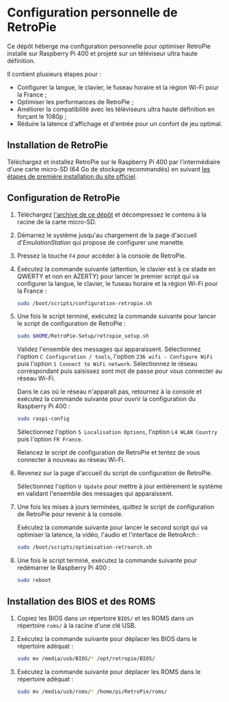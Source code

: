 # Configuration personnelle de RetroPie

Ce dépôt héberge ma configuration personnelle pour optimiser RetroPie installé sur Raspberry Pi 400 et projeté sur un téléviseur ultra haute définition.

Il contient plusieurs étapes pour :

- Configurer la langue, le clavier, le fuseau horaire et la région Wi-Fi pour la France ;
- Optimiser les performances de RetroPie ;
- Améliorer la compatibilité avec les téléviseurs ultra haute définition en forçant le 1080p ;
- Réduire la latence d'affichage et d'entrée pour un confort de jeu optimal.

## Installation de RetroPie

Téléchargez et installez RetroPie sur le Raspberry Pi 400 par l'intermédiaire d'une carte micro-SD (64 Go de stockage recommandés) en suivant [les étapes de première installation du site officiel](https://retropie.org.uk/docs/First-Installation/).

## Configuration de RetroPie

1. Téléchargez [l'archive de ce dépôt](https://github.com/qiaeru/retropie/archive/refs/heads/main.zip) et décompressez le contenu à la racine de la carte micro-SD.

2. Démarrez le système jusqu'au chargement de la page d'accueil d'_EmulationStation_ qui propose de configurer une manette.

3. Pressez la touche `F4` pour accéder à la console de RetroPie.

4. Exécutez la commande suivante (attention, le clavier est à ce stade en QWERTY et non en AZERTY) pour lancer le premier script qui va configurer la langue, le clavier, le fuseau horaire et la région Wi-Fi pour la France :

    ```bash
    sudo /boot/scripts/configuration-retropie.sh
    ```

5. Une fois le script terminé, exécutez la commande suivante pour lancer le script de configuration de RetroPie :

    ```bash
    sudo $HOME/RetroPie-Setup/retropie_setup.sh
    ```

    Validez l'ensemble des messages qui apparaissent. Sélectionnez l'option `C Configuration / tools`, l'option `236 wifi - Configure WiFi` puis l'option `1 Connect to WiFi network`. Sélectionnez le réseau correspondant puis saisissez sont mot de passe pour vous connecter au réseau Wi-Fi.

    Dans le cas où le réseau n'apparaît pas, retournez à la console et exécutez la commande suivante pour ouvrir la configuration du Raspberry Pi 400 :

    ```bash
    sudo raspi-config
    ```

    Sélectionnez l'option `5 Localisation Options`, l'option `L4 WLAN Country` puis l'option `FR France`.

    Relancez le script de configuration de RetroPie et tentez de vous connecter à nouveau au réseau Wi-Fi.

6. Revenez sur la page d'accueil du script de configuration de RetroPie.

    Sélectionnez l'option `U Update` pour mettre à jour entièrement le système en validant l'ensemble des messages qui apparaissent.

7. Une fois les mises à jours terminées, quittez le script de configuration de RetroPie pour revenir à la console.

    Exécutez la commande suivante pour lancer le second script qui va optimiser la latence, la vidéo, l'audio et l'interface de RetroArch :

    ```bash
    sudo /boot/scripts/optimisation-retroarch.sh
    ```

8. Une fois le script terminé, exécutez la commande suivante pour redémarrer le Raspberry Pi 400 :

    ```bash
    sudo reboot
    ```

## Installation des BIOS et des ROMS

1. Copiez les BIOS dans un répertoire `BIOS/` et les ROMS dans un répertoire `roms/` à la racine d'une clé USB.

2. Exécutez la commande suivante pour déplacer les BIOS dans le répertoire adéquat :

    ```bash
    sudo mv /media/usb/BIOS/* /opt/retropie/BIOS/
    ```

3. Exécutez la commande suivante pour déplacer les ROMS dans le répertoire adéquat :

    ```bash
    sudo mv /media/usb/roms/* /home/pi/RetroPie/roms/
    ```
